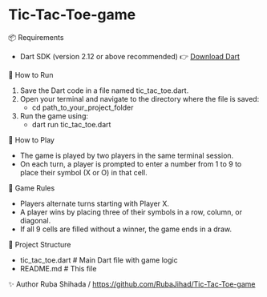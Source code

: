 # Tic-Tac-Toe-game

📦 Requirements
* Dart SDK (version 2.12 or above recommended)
  👉 [Download Dart](https://dart.dev/get-dart)


🚀 How to Run
1. Save the Dart code in a file named tic_tac_toe.dart.
2. Open your terminal and navigate to the directory where the file is saved:
   * cd path_to_your_project_folder
4. Run the game using:
   * dart run tic_tac_toe.dart
  
   
🧠 How to Play
* The game is played by two players in the same terminal session.
* On each turn, a player is prompted to enter a number from 1 to 9 to place their symbol (X or O) in that cell.

  
🏁 Game Rules
* Players alternate turns starting with Player X.
* A player wins by placing three of their symbols in a row, column, or diagonal.
* If all 9 cells are filled without a winner, the game ends in a draw.
  

📂 Project Structure
* tic_tac_toe.dart      # Main Dart file with game logic
* README.md             # This file

✨ Author
Ruba Shihada / https://github.com/RubaJihad/Tic-Tac-Toe-game
